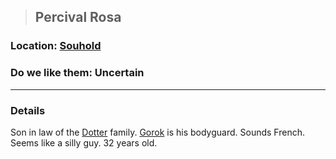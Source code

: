 >## Percival Rosa

### Location: [Souhold](../../Locations/Souhold.md)

### Do we like them: Uncertain

***

### Details

Son in law of the [Dotter](Lord%20Dotter.md) family. [Gorok](Gorok.md) is his bodyguard. Sounds French. Seems like a silly guy. 32 years old.